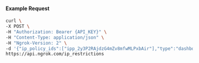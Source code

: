 <!-- Code generated for API Clients. DO NOT EDIT. -->

#### Example Request

```bash
curl \
-X POST \
-H "Authorization: Bearer {API_KEY}" \
-H "Content-Type: application/json" \
-H "Ngrok-Version: 2" \
-d '{"ip_policy_ids":["ipp_2y3P2RAjdzG4mZv8mfwMLPxbAir"],"type":"dashboard"}' \
https://api.ngrok.com/ip_restrictions
```
